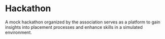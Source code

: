 # Hackathon
A mock hackathon organized by the association serves as a platform to gain insights into placement processes and enhance skills in a simulated environment.
